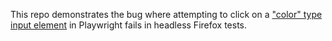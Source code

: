 This repo demonstrates the bug where attempting to click on a ["color" type input element](https://developer.mozilla.org/en-US/docs/Web/HTML/Element/input/color) in Playwright fails in headless Firefox tests. 
